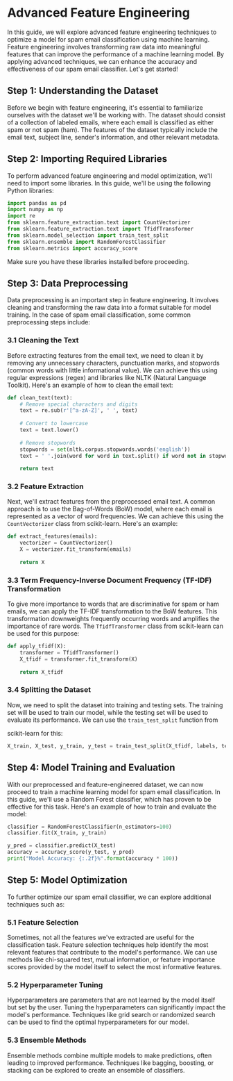 # Advanced Feature Engineering 

In this guide, we will explore advanced feature engineering techniques to optimize a model for spam email classification using machine learning. Feature engineering involves transforming raw data into meaningful features that can improve the performance of a machine learning model. By applying advanced techniques, we can enhance the accuracy and effectiveness of our spam email classifier. Let's get started!

## Step 1: Understanding the Dataset

Before we begin with feature engineering, it's essential to familiarize ourselves with the dataset we'll be working with. The dataset should consist of a collection of labeled emails, where each email is classified as either spam or not spam (ham). The features of the dataset typically include the email text, subject line, sender's information, and other relevant metadata.

## Step 2: Importing Required Libraries

To perform advanced feature engineering and model optimization, we'll need to import some libraries. In this guide, we'll be using the following Python libraries:

```python
import pandas as pd
import numpy as np
import re
from sklearn.feature_extraction.text import CountVectorizer
from sklearn.feature_extraction.text import TfidfTransformer
from sklearn.model_selection import train_test_split
from sklearn.ensemble import RandomForestClassifier
from sklearn.metrics import accuracy_score
```

Make sure you have these libraries installed before proceeding.

## Step 3: Data Preprocessing

Data preprocessing is an important step in feature engineering. It involves cleaning and transforming the raw data into a format suitable for model training. In the case of spam email classification, some common preprocessing steps include:

### 3.1 Cleaning the Text

Before extracting features from the email text, we need to clean it by removing any unnecessary characters, punctuation marks, and stopwords (common words with little informational value). We can achieve this using regular expressions (regex) and libraries like NLTK (Natural Language Toolkit). Here's an example of how to clean the email text:

```python
def clean_text(text):
    # Remove special characters and digits
    text = re.sub(r'[^a-zA-Z]', ' ', text)
    
    # Convert to lowercase
    text = text.lower()
    
    # Remove stopwords
    stopwords = set(nltk.corpus.stopwords.words('english'))
    text = ' '.join(word for word in text.split() if word not in stopwords)
    
    return text
```

### 3.2 Feature Extraction

Next, we'll extract features from the preprocessed email text. A common approach is to use the Bag-of-Words (BoW) model, where each email is represented as a vector of word frequencies. We can achieve this using the `CountVectorizer` class from scikit-learn. Here's an example:

```python
def extract_features(emails):
    vectorizer = CountVectorizer()
    X = vectorizer.fit_transform(emails)
    
    return X
```

### 3.3 Term Frequency-Inverse Document Frequency (TF-IDF) Transformation

To give more importance to words that are discriminative for spam or ham emails, we can apply the TF-IDF transformation to the BoW features. This transformation downweights frequently occurring words and amplifies the importance of rare words. The `TfidfTransformer` class from scikit-learn can be used for this purpose:

```python
def apply_tfidf(X):
    transformer = TfidfTransformer()
    X_tfidf = transformer.fit_transform(X)
    
    return X_tfidf
```

### 3.4 Splitting the Dataset

Now, we need to split the dataset into training and testing sets. The training set will be used to train our model, while the testing set will be used to evaluate its performance. We can use the `train_test_split` function from

scikit-learn for this:

```python
X_train, X_test, y_train, y_test = train_test_split(X_tfidf, labels, test_size=0.2, random_state=42)
```

## Step 4: Model Training and Evaluation

With our preprocessed and feature-engineered dataset, we can now proceed to train a machine learning model for spam email classification. In this guide, we'll use a Random Forest classifier, which has proven to be effective for this task. Here's an example of how to train and evaluate the model:

```python
classifier = RandomForestClassifier(n_estimators=100)
classifier.fit(X_train, y_train)

y_pred = classifier.predict(X_test)
accuracy = accuracy_score(y_test, y_pred)
print("Model Accuracy: {:.2f}%".format(accuracy * 100))
```

## Step 5: Model Optimization

To further optimize our spam email classifier, we can explore additional techniques such as:

### 5.1 Feature Selection

Sometimes, not all the features we've extracted are useful for the classification task. Feature selection techniques help identify the most relevant features that contribute to the model's performance. We can use methods like chi-squared test, mutual information, or feature importance scores provided by the model itself to select the most informative features.

### 5.2 Hyperparameter Tuning

Hyperparameters are parameters that are not learned by the model itself but set by the user. Tuning the hyperparameters can significantly impact the model's performance. Techniques like grid search or randomized search can be used to find the optimal hyperparameters for our model.

### 5.3 Ensemble Methods

Ensemble methods combine multiple models to make predictions, often leading to improved performance. Techniques like bagging, boosting, or stacking can be explored to create an ensemble of classifiers.

